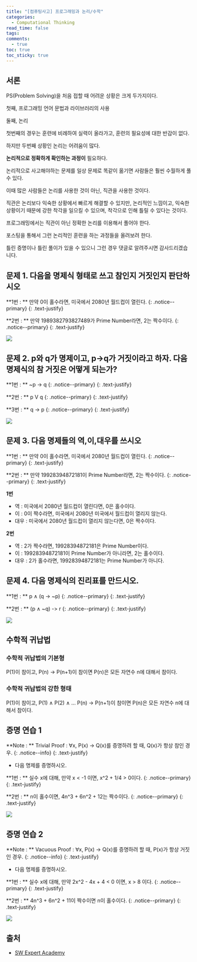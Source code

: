 ```yaml
---
title: "[컴퓨팅사고] 프로그래밍과 논리/수학"
categories:
  - Computational Thinking
read_time: false
tags:
comments:
  - true
toc: true
toc_sticky: true
---
```

## 서론
PS(Problem Solving)을 처음 접할 때 어려운 상황은 크게 두가지이다.

첫째, 프로그래밍 언어 문법과 라이브러리의 사용

둘째, 논리

첫번째의 경우는 훈련에 비례하여 실력이 올라가고, 훈련의 필요성에 대한 반감이 없다.

하지만 두번째 상황인 논리는 어려움이 많다.

__논리적으로 정확하게 확인하는 과정이__ 필요하다.

논리적으로 사고해야하는 문제를 일상 문제로 똑같이 옮기면 사람들은 훨씬 수월하게 풀 수 있다.

이때 많은 사람들은 논리를 사용한 것이 아닌, 직관을 사용한 것이다.

직관은 논리보다 익숙한 상황에서 빠르게 해결할 수 있지만, 논리적인 느낌이고, 익숙한 상황이기 때문에 강한 착각을 일으킬 수 있으며, 착각으로 인해 틀릴 수 있다는 것이다.

프로그래밍에서는 직관이 아닌 정확한 논리를 이용해서 풀어야 한다.

포스팅을 통해서 그런 논리적인 훈련을 하는 과정들을 올려보려 한다.

틀린 증명이나 틀린 풀이가 있을 수 있으니 그런 경우 댓글로 알려주시면 감사드리겠습니다.

## 문제 1. 다음을 명제식 형태로 쓰고 참인지 거짓인지 판단하시오

<i class="far fa-sticky-note"></i> **1번 : ** 만약 0이 홀수라면, 미국에서 2080년 월드컵이 열린다.
{: .notice--primary}
{: .text-justify}


<i class="far fa-sticky-note"></i> **2번 : ** 만약 1989382793827489가 Prime Number라면, 2는 짝수이다.
{: .notice--primary}
{: .text-justify}


![](/assets/img/ct/1.jpg) 

## 문제 2. p와 q가 명제이고, p->q가 거짓이라고 하자. 다음 명제식의 참 거짓은 어떻게 되는가?

<i class="far fa-sticky-note"></i> **1번 : ** ~p -> q
{: .notice--primary}
{: .text-justify}

<i class="far fa-sticky-note"></i> **2번 : ** p V q
{: .notice--primary}
{: .text-justify}

<i class="far fa-sticky-note"></i> **3번 : ** q -> p
{: .notice--primary}
{: .text-justify}

![](/assets/img/ct/2.jpg) 

## 문제 3. 다음 명제들의 역,이,대우를 쓰시오

<i class="far fa-sticky-note"></i> **1번 : ** 만약 0이 홀수라면, 미국에서 2080년 월드컵이 열린다.
{: .notice--primary}
{: .text-justify}

<i class="far fa-sticky-note"></i> **2번 : ** 만약 19928394872181이 Prime Number라면, 2는 짝수이다.
{: .notice--primary}
{: .text-justify}

__1번__

* 역 : 미국에서 2080년 월드컵이 열린다면, 0은 홀수이다.
* 이 : 0이 짝수라면, 미국에서 2080년 미국에서 월드컵이 열리지 않는다.
* 대우 : 미국에서 2080년 월드컵이 열리지 않는다면, 0은 짝수이다.

__2번__

* 역 : 2가 짝수라면, 19928394872181은 Prime Number이다.
* 이 : 19928394872181이 Prime Number가 아니라면, 2는 홀수이다.
* 대우 : 2가 홀수라면, 19928394872181는 Prime Number가 아니다.

## 문제 4. 다음 명제식의 진리표를 만드시오.

<i class="far fa-sticky-note"></i> **1번 : ** p ∧ (q -> ~p)
{: .notice--primary}
{: .text-justify}

<i class="far fa-sticky-note"></i> **2번 : ** (p ∧ ~q) -> r
{: .notice--primary}
{: .text-justify}

![](/assets/img/ct/3.jpg)

## 수학적 귀납법

### 수학적 귀납법의 기본형

P(1)이 참이고, P(n) -> P(n+1)이 참이면 P(n)은 모든 자연수 n에 대해서 참이다.

### 수학적 귀납법의 강한 형태

P(1)이 참이고, P(1) ∧ P(2) ∧ ... P(n) -> P(n+1)이 참이면 P(n)은 모든 자연수 n에 대해서 참이다.

## 증명 연습 1

<i class="far fa-sticky-note"></i> **Note : ** Trivial Proof : ∀x, P(x) -> Q(x)를 증명하려 할 때, Q(x)가 항상 참인 경우.
{: .notice--info}
{: .text-justify}

* 다음 명제를 증명하시오.

<i class="far fa-sticky-note"></i> **1번 : ** 실수 x에 대해, 만약 x < -1 이면, x^2 + 1/4 > 0이다.
{: .notice--primary}
{: .text-justify}

<i class="far fa-sticky-note"></i> **2번 : ** n이 홀수이면, 4n^3 + 6n^2 + 12는 짝수이다.
{: .notice--primary}
{: .text-justify}

![](/assets/img/ct/4.jpg)

## 증명 연습 2

<i class="far fa-sticky-note"></i> **Note : ** Vacuous Proof : ∀x, P(x) -> Q(x)를 증명하려 할 때, P(x)가 항상 거짓인 경우.
{: .notice--info}
{: .text-justify}

* 다음 명제를 증명하시오.

<i class="far fa-sticky-note"></i> **1번 : ** 실수 x에 대해, 만약 2x^2 - 4x + 4 < 0 이면, x > 8 이다.
{: .notice--primary}
{: .text-justify}

<i class="far fa-sticky-note"></i> **2번 : ** 4n^3 + 6n^2 + 11이 짝수이면 n이 홀수이다.
{: .notice--primary}
{: .text-justify}

![](/assets/img/ct/5.jpg)


## 출처

* [SW Expert Academy](https://swexpertacademy.com/main/learn/course/subjectList.do?courseId=AVuPCwCKAAPw5UW6&subjectId=AV1lGbkqAAQCFAb_)






